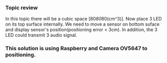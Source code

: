 ### Topic review
In this topic there will be a cubic space [80*80*80(cm^3)]. Now place 3 LED on its top surface internally. We need to move a sensor on bottom suface and display sensor's position(positioning error < 3cm). In addition, the 3 LED could transmit 3 audio signal.

### This solution is using Raspberry and Camera OV5647 to positioning.
